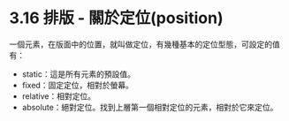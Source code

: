 # 3.16 排版 - 關於定位\(position\)

一個元素，在版面中的位置，就叫做定位，有幾種基本的定位型態，可設定的值有：

* static：這是所有元素的預設值。
* fixed：固定定位，相對於螢幕。
* relative：相對定位。
* absolute：絕對定位。找到上層第一個相對定位的元素，相對於它來定位。



